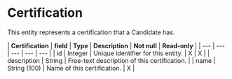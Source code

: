 # Certification

This entity represents a certification that a Candidate has.

| **Certification** | **field** | **Type** | **Description** | **Not null** | **Read-only** |
| --- | --- | --- | --- | --- |
| id | Integer | Unique identifier for this entity. | X | X |
| description | String | Free-text description of this certification. |
| name | String (100) | Name of this certification. | X |